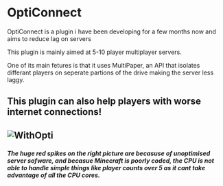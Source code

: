 # OptiConnect

OptiConnect is a plugin i have been developing for a few months now and aims to reduce lag on servers

This plugin is mainly aimed at 5-10 player multiplayer servers.

One of its main fetures is that it uses MultiPaper, an API that isolates differant players on seperate partions of the drive making the server less laggy.

<h2>This plugin can also help players with worse internet connections!<h2>

![WithOpti](https://user-images.githubusercontent.com/119084680/204065209-9d9edc14-b28f-402e-aee4-e8c82b7f2d58.png)

<h5>The huge red spikes on the right picture are becasuse of unoptimised server sofware, and becasue Minecraft is poorly coded, the CPU is not able to handle simple things like player counts over 5 as it cant take advantage of all the CPU cores.<h5>
